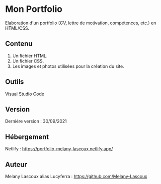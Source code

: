 # Mon Portfolio

Elaboration d'un portfolio (CV, lettre de motivation, compétences, etc.) en HTML/CSS.

## Contenu
1. Un fichier HTML.
2. Un fichier CSS.
4. Les images et photos utilisées pour la création du site.

## Outils
Visual Studio Code

## Version
Dernière version : 30/09/2021

## Hébergement
Netlify : https://portfolio-melany-lascoux.netlify.app/

## Auteur
Melany Lascoux alias Lucyferra : https://github.com/Melany-Lascoux
